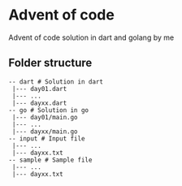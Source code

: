 # Advent of code

Advent of code solution in dart and golang by me

## Folder structure

```
-- dart # Solution in dart
 |--- day01.dart
 |--- ...
 |--- dayxx.dart
-- go # Solution in go
 |--- day01/main.go
 |--- ...
 |--- dayxx/main.go
-- input # Input file
 |--- ...
 |--- dayxx.txt
-- sample # Sample file
 |--- ...
 |--- dayxx.txt
``` 